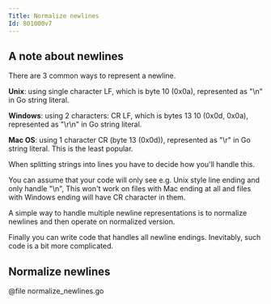 ```yaml
---
Title: Normalize newlines
Id: 801000v7
---
```


## A note about newlines

There are 3 common ways to represent a newline.

**Unix**: using single character LF, which is byte 10 (0x0a), represented as "\n" in Go string literal.

**Windows**: using 2 characters: CR LF, which is bytes 13 10 (0x0d, 0x0a), represented as "\r\n" in Go string literal.

**Mac OS**: using 1 character CR (byte 13 (0x0d)), represented as "\r" in Go string literal. This is the least popular.

When splitting strings into lines you have to decide how you'll handle this.

You can assume that your code will only see e.g. Unix style line ending and only handle "\n", This won't work on files with Mac ending at all and files with Windows ending will have CR character in them.

A simple way to handle multiple newline representations is to normalize newlines and then operate on normalized version.

Finally you can write code that handles all newline endings. Inevitably, such code is a bit more complicated.

## Normalize newlines

@file normalize_newlines.go
